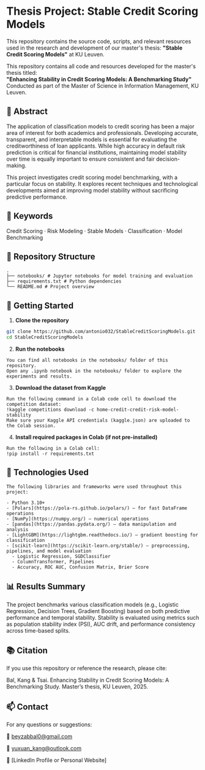 # Thesis Project: Stable Credit Scoring Models
This repository contains the source code, scripts, and relevant resources used in the research and development of our master's thesis: **"Stable Credit Scoring Models"** at KU Leuven.

This repository contains all code and resources developed for the master's thesis titled:  
**"Enhancing Stability in Credit Scoring Models: A Benchmarking Study"**  
Conducted as part of the Master of Science in Information Management, KU Leuven.

## 📄 Abstract
The application of classification models to credit scoring has been a major area of interest for both academics and professionals. Developing accurate, transparent, and interpretable models is essential for evaluating the creditworthiness of loan applicants. While high accuracy in default risk prediction is critical for financial institutions, maintaining model stability over time is equally important to ensure consistent and fair decision-making.

This project investigates credit scoring model benchmarking, with a particular focus on stability. It explores recent techniques and technological developments aimed at improving model stability without sacrificing predictive performance.

## 🔑 Keywords

Credit Scoring · Risk Modeling · Stable Models · Classification · Model Benchmarking

## 📁 Repository Structure
```
.
├── notebooks/ # Jupyter notebooks for model training and evaluation
├── requirements.txt # Python dependencies
└── README.md # Project overview
```

## 🚀 Getting Started

1. **Clone the repository**
```bash
git clone https://github.com/antonio032/StableCreditScoringModels.git
cd StableCreditScoringModels
```

2. **Run the notebooks**
```
You can find all notebooks in the notebooks/ folder of this repository.
Open any .ipynb notebook in the notebooks/ folder to explore the experiments and results.
```

3. **Download the dataset from Kaggle**
```
Run the following command in a Colab code cell to download the competition dataset:
!kaggle competitions download -c home-credit-credit-risk-model-stability
Make sure your Kaggle API credentials (kaggle.json) are uploaded to the Colab session.
```

4. **Install required packages in Colab (if not pre-installed)**
```
Run the following in a Colab cell:
!pip install -r requirements.txt
```

## 🧠 Technologies Used
```
The following libraries and frameworks were used throughout this project:

- Python 3.10+
- [Polars](https://pola-rs.github.io/polars/) – for fast DataFrame operations
- [NumPy](https://numpy.org/) – numerical operations
- [pandas](https://pandas.pydata.org/) – data manipulation and analysis
- [LightGBM](https://lightgbm.readthedocs.io/) – gradient boosting for classification
- [scikit-learn](https://scikit-learn.org/stable/) – preprocessing, pipelines, and model evaluation
  - Logistic Regression, SGDClassifier
  - ColumnTransformer, Pipelines
  - Accuracy, ROC AUC, Confusion Matrix, Brier Score
```

## 📊 Results Summary
The project benchmarks various classification models (e.g., Logistic Regression, Decision Trees, Gradient Boosting) based on both predictive performance and temporal stability. Stability is evaluated using metrics such as population stability index (PSI), AUC drift, and performance consistency across time-based splits.

## 📚 Citation
If you use this repository or reference the research, please cite:

Bal, Kang & Tsai. Enhancing Stability in Credit Scoring Models: A Benchmarking Study. Master’s thesis, KU Leuven, 2025.


## 📫 Contact
For any questions or suggestions:

📧 beyzabbal0@gmail.com

📧 yuxuan_kang@outlook.com

🔗 [LinkedIn Profile or Personal Website]
